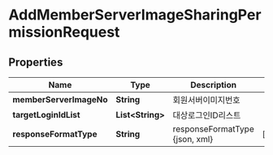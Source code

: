 
# AddMemberServerImageSharingPermissionRequest

## Properties
Name | Type | Description | Notes
------------ | ------------- | ------------- | -------------
**memberServerImageNo** | **String** | 회원서버이미지번호 | 
**targetLoginIdList** | **List&lt;String&gt;** | 대상로그인ID리스트 | 
**responseFormatType** | **String** | responseFormatType {json, xml} |  [optional]



